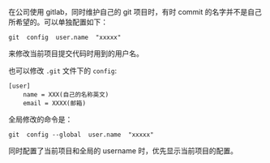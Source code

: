 在公司使用 gitlab，同时维护自己的 git 项目时，有时 commit 的名字并不是自己所希望的。可以单独配置如下：
```
git  config  user.name  "xxxxx"
```
来修改当前项目提交代码时用到的用户名。

也可以修改 `.git` 文件下的 `config`:
```
[user]
    name = XXX(自己的名称英文)
    email = XXXX(邮箱)
```

全局修改的命令是：

```
git  config --global  user.name  "xxxxx"
```

同时配置了当前项目和全局的 username 时，优先显示当前项目的配置。
